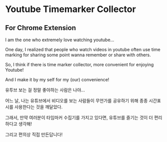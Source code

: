 # Youtube Timemarker Collector

## For Chrome Extension



I am the one who extremely love watching youtube...

One day, I realized that people who watch videos in youtube often use time marking for sharing some point wanna remember or share with others.

So, I think if there is time marker collector, more convenient for enjoying Youtube!

And I make it by my self for my (our) convenience!



유투브 보는 걸 정말 좋아하는 사람은 나야...

어느 날, 나는 유튜브에서 비디오를 보는 사람들이 무언가를 공유하기 위해 종종 시간표시를 사용한다는 것을 깨달았다.

그래서, 만약 여러분이 타임마커 수집기를 가지고 있다면, 유튜브를 즐기는 것이 더 편리하다고 생각해!

그리고 편의상 직접 만든답니다!  
